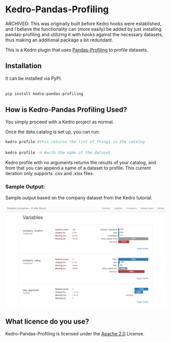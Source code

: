 # Kedro-Pandas-Profiling

ARCHIVED: This was originally built before Kedro hooks were established, and I believe the functionality can (more easily) be added by just installing pandas-profiling and utilizing it with hooks against the necessary datasets, thus making an additional package a bit redundant.

This is a Kedro plugin that uses [Pandas-Profiling](https://github.com/pandas-profiling/pandas-profiling) to profile datasets.

## Installation

It can be installed via PyPI.

``` sh

pip install kedro-pandas-profiling

```

## How is Kedro-Pandas Profiling Used?
You simply proceed with a Kedro project as normal.

Once the data catalog is set up, you can run:

``` sh
kedro profile #this returns the list of things in the catalog

kedro profile -n #with the name of the dataset
```

Kedro profile with no arguments returns the results of your catalog,
and from that you can append a name of a dataset to profile. This 
current iteration only supports .csv and .xlsx files.

### Sample Output:

Sample output based on the company dataset from the Kedro tutorial.

![Sample Output](https://github.com/BrickFrog/kedro-pandas-profiling/blob/master/samples/sample.PNG)

## What licence do you use?

Kedro-Pandas-Profiling is licensed under the [Apache 2.0](LICENSE) License.

